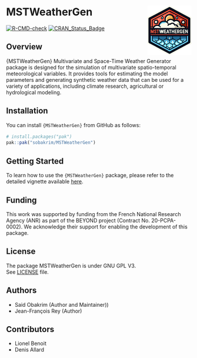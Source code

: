 # MSTWeatherGen <img src="man/figures/MSTWeatherGen.png" align="right" alt="" width="120" />

<!-- badges: start -->
[![R-CMD-check](https://github.com/sobakrim/MSTWeatherGen/actions/workflows/r-package-check.yml/badge.svg)](https://github.com/sobakrim/MSTWeatherGen/actions/workflows/r-package-check.yml)
[![CRAN_Status_Badge](https://www.r-pkg.org/badges/version/MSTWeatherGen)](https://cran.r-project.org/package=MSTWeatherGen)
<!-- badges: end -->

## Overview

{MSTWeatherGen} Multivariate and Space-Time Weather Generator package is designed for the simulation of multivariate spatio-temporal meteorological variables. It provides tools for estimating the model parameters and generating synthetic weather data that can be used for a variety of applications, including climate research, agricultural or hydrological modeling.  


## Installation

You can install `{MSTWeatherGen}` from GitHub as follows:
```r
# install.packages("pak")
pak::pak("sobakrim/MSTWeatherGen")
```

## Getting Started

To learn how to use the `{MSTWeatherGen}` package, please refer to the detailed vignette available [here](https://sobakrim.github.io/MSTWeatherGen/articles/MSTWeatherGen.html).

## Funding
This work was supported by funding from the French National Research Agency (ANR) as part of the BEYOND project (Contract No. 20-PCPA-0002). We acknowledge their support for enabling the development of this package.
## License

The package MSTWeatherGen is under GNU GPL V3.   
See [LICENSE](LICENSE) file.  

## Authors

- Said Obakrim  (Author and Maintainer))
- Jean-François Rey (Author)

## Contributors

- Lionel Benoit 
- Denis Allard

